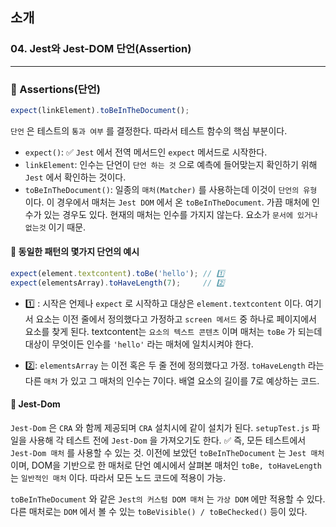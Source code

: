 ## 소개

### 04. Jest와 Jest-DOM 단언(Assertion)
---------------------------------------------

### 📌 Assertions(단언)

```jsx
expect(linkElement).toBeInTheDocument();
```

`단언` 은 테스트의 `통과 여부` 를 결정한다. 
따라서 테스트 함수의 핵심 부분이다.

- `expect()`: ✅ `Jest` 에서 전역 메서드인 `expect` 메서드로 시작한다.
- `linkElement`: 인수는 단언이 `단언 하는 것` 으로 예측에 들어맞는지 확인하기 위해 `Jest` 에서 확인하는 것이다.
- `toBeInTheDocument()`: 일종의 `매처(Matcher)` 를 사용하는데 이것이 `단언의 유형` 이다. 이 경우에서 매처는 `Jest DOM` 에서 온 `toBeInTheDocument`. 가끔 매처에 인수가 있는 경우도 있다. 현재의 매처는 인수를 가지지 않는다. 요소가 `문서에 있거나 없는것` 이기 때문.

#### 📍 동일한 패턴의 몇가지 단언의 예시

```jsx
expect(element.textcontent).toBe('hello'); // 1️⃣
expect(elementsArray).toHaveLength(7);     // 2️⃣
```

- 1️⃣ : 시작은 언제나 `expect` 로 시작하고 대상은 `element.textcontent` 이다. 여기서 요소는 이전 줄에서 정의했다고 가정하고 `screen 메서드` 중 하나로 페이지에서 요소를 찾게 된다. textcontent는 `요소의 텍스트 콘텐츠` 이며 매처는 `toBe` 가 되는데 대상이 무엇이든 인수를 `'hello'` 라는 매처에 일치시켜야 한다.

- 2️⃣: `elementsArray` 는 이전 혹은 두 줄 전에 정의했다고 가정.
`toHaveLength` 라는 다른 `매처` 가 있고 그 매처의 인수는 7이다. 배열 요소의 길이를 7로 예상하는 코드.

#### 📍 Jest-Dom

`Jest-Dom` 은 `CRA` 와 함께 제공되며 `CRA` 설치시에 같이 설치가 된다.
`setupTest.js` 파일을 사용해 각 테스트 전에 `Jest-Dom` 을 가져오기도 한다. 
✅ 즉, 모든 테스트에서 `Jest-Dom 매처` 를 사용할 수 있는 것.
이전에 보았던 `toBeInTheDocument` 는 `Jest 매처` 이며, DOM을 기반으로 한 매처로 단언 예시에서 살펴본 매처인 `toBe, toHaveLength` 는 `일반적인 매처` 이다. 따라서 모든 노드 코드에 적용이 가능.

`toBeInTheDocument` 와 같은 `Jest의 커스텀 DOM 매처` 는 `가상 DOM` 에만 적용할 수 있다. 다른 매처로는 `DOM` 에서 볼 수 있는 `toBeVisible() / toBeChecked()` 등이 있다.
